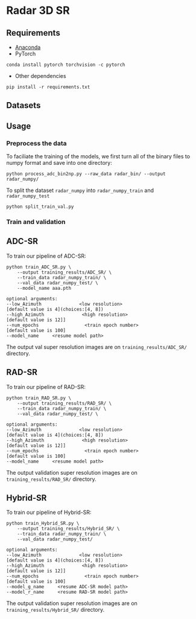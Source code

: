 # Radar 3D SR

## Requirements
- [Anaconda](https://www.anaconda.com/download/)
- PyTorch
```
conda install pytorch torchvision -c pytorch
```
- Other dependencies
```
pip install -r requirements.txt
```

## Datasets


## Usage

### Preprocess the data
To faciliate the training of the models, we first turn all of the binary files to numpy format and save into one directory:

```
python process_adc_bin2np.py --raw_data radar_bin/ --output radar_numpy/
```

To split the dataset `radar_numpy` into `radar_numpy_train` and `radar_numpy_test` 

```
python split_train_val.py
```

### Train and validation

## ADC-SR
To train our pipeline of ADC-SR:


```
python train_ADC_SR.py \
    --output training_results/ADC_SR/ \
    --train_data radar_numpy_train/ \
    --val_data radar_numpy_test/ \
    --model_name aaa.pth

optional arguments:
--low_Azimuth              <low resolution>
[default value is 4](choices:[4, 8])
--high_Azimuth              <high resolution>
[default value is 12]]
--num_epochs                 <train epoch number>
[default value is 100]
--model_name     <resume model path>
```

The output val super resolution images are on `training_results/ADC_SR/` directory.


## RAD-SR
To train our pipeline of RAD-SR:


```
python train_RAD_SR.py \
    --output training_results/RAD_SR/ \
    --train_data radar_numpy_train/ \
    --val_data radar_numpy_test/ \

optional arguments:
--low_Azimuth              <low resolution>
[default value is 4](choices:[4, 8])
--high_Azimuth              <high resolution>
[default value is 12]]
--num_epochs                 <train epoch number>
[default value is 100]
--model_name     <resume model path>
```

The output validation super resolution images are on `training_results/RAD_SR/` directory.


## Hybrid-SR

To train our pipeline of Hybrid-SR:


```
python train_Hybrid_SR.py \
    --output training_results/Hybrid_SR/ \
    --train_data radar_numpy_train/ \
    --val_data radar_numpy_test/

optional arguments:
--low_Azimuth              <low resolution>
[default value is 4](choices:[4, 8])
--high_Azimuth              <high resolution>
[default value is 12]]
--num_epochs                 <train epoch number>
[default value is 100]
--model_g_name     <resume ADC-SR model path>
--model_r_name     <resume RAD-SR model path>
```

The output validation super resolution images are on `training_results/Hybrid_SR/` directory.




